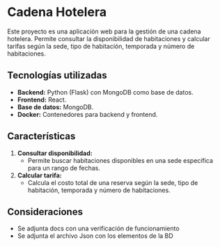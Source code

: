 # Cadena Hotelera

Este proyecto es una aplicación web para la gestión de una cadena hotelera. Permite consultar la disponibilidad de habitaciones y calcular tarifas según la sede, tipo de habitación, temporada y número de habitaciones.

## **Tecnologías utilizadas**
- **Backend:** Python (Flask) con MongoDB como base de datos.
- **Frontend:** React.
- **Base de datos:** MongoDB.
- **Docker:** Contenedores para backend y frontend.

## **Características**
1. **Consultar disponibilidad:**
   - Permite buscar habitaciones disponibles en una sede específica para un rango de fechas.
2. **Calcular tarifa:**
   - Calcula el costo total de una reserva según la sede, tipo de habitación, temporada y número de habitaciones.

## **Consideraciones**
- Se adjunta docs con una verificación de funcionamiento
- Se adjunta el archivo Json con los elementos de la BD
